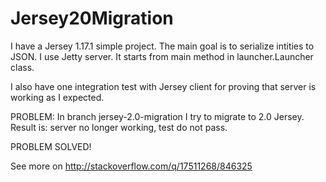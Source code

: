 Jersey20Migration
=================

I have a Jersey 1.17.1 simple project.
The main goal is to serialize intities to JSON.
I use Jetty server. It starts from main method in launcher.Launcher class.

I also have one integration test with Jersey client for proving that server is working as I expected.

PROBLEM:
In branch jersey-2.0-migration I try to migrate to 2.0 Jersey.
Result is: server no longer working, test do not pass.

PROBLEM SOLVED!

See more on http://stackoverflow.com/q/17511268/846325
